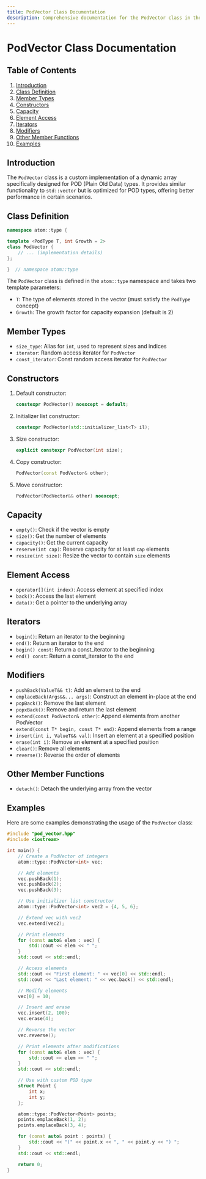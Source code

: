 ```yaml
---
title: PodVector Class Documentation
description: Comprehensive documentation for the PodVector class in the atom::type namespace, including class definition, member types, constructors, capacity management, element access, iterators, modifiers, other member functions, and usage examples.
---
```


# PodVector Class Documentation

## Table of Contents

1. [Introduction](#introduction)
2. [Class Definition](#class-definition)
3. [Member Types](#member-types)
4. [Constructors](#constructors)
5. [Capacity](#capacity)
6. [Element Access](#element-access)
7. [Iterators](#iterators)
8. [Modifiers](#modifiers)
9. [Other Member Functions](#other-member-functions)
10. [Examples](#examples)

## Introduction

The `PodVector` class is a custom implementation of a dynamic array specifically designed for POD (Plain Old Data) types. It provides similar functionality to `std::vector` but is optimized for POD types, offering better performance in certain scenarios.

## Class Definition

```cpp
namespace atom::type {

template <PodType T, int Growth = 2>
class PodVector {
    // ... (implementation details)
};

}  // namespace atom::type
```

The `PodVector` class is defined in the `atom::type` namespace and takes two template parameters:

- `T`: The type of elements stored in the vector (must satisfy the `PodType` concept)
- `Growth`: The growth factor for capacity expansion (default is 2)

## Member Types

- `size_type`: Alias for `int`, used to represent sizes and indices
- `iterator`: Random access iterator for `PodVector`
- `const_iterator`: Const random access iterator for `PodVector`

## Constructors

1. Default constructor:

   ```cpp
   constexpr PodVector() noexcept = default;
   ```

2. Initializer list constructor:

   ```cpp
   constexpr PodVector(std::initializer_list<T> il);
   ```

3. Size constructor:

   ```cpp
   explicit constexpr PodVector(int size);
   ```

4. Copy constructor:

   ```cpp
   PodVector(const PodVector& other);
   ```

5. Move constructor:

   ```cpp
   PodVector(PodVector&& other) noexcept;
   ```

## Capacity

- `empty()`: Check if the vector is empty
- `size()`: Get the number of elements
- `capacity()`: Get the current capacity
- `reserve(int cap)`: Reserve capacity for at least `cap` elements
- `resize(int size)`: Resize the vector to contain `size` elements

## Element Access

- `operator[](int index)`: Access element at specified index
- `back()`: Access the last element
- `data()`: Get a pointer to the underlying array

## Iterators

- `begin()`: Return an iterator to the beginning
- `end()`: Return an iterator to the end
- `begin() const`: Return a const_iterator to the beginning
- `end() const`: Return a const_iterator to the end

## Modifiers

- `pushBack(ValueT&& t)`: Add an element to the end
- `emplaceBack(Args&&... args)`: Construct an element in-place at the end
- `popBack()`: Remove the last element
- `popxBack()`: Remove and return the last element
- `extend(const PodVector& other)`: Append elements from another PodVector
- `extend(const T* begin, const T* end)`: Append elements from a range
- `insert(int i, ValueT&& val)`: Insert an element at a specified position
- `erase(int i)`: Remove an element at a specified position
- `clear()`: Remove all elements
- `reverse()`: Reverse the order of elements

## Other Member Functions

- `detach()`: Detach the underlying array from the vector

## Examples

Here are some examples demonstrating the usage of the `PodVector` class:

```cpp
#include "pod_vector.hpp"
#include <iostream>

int main() {
    // Create a PodVector of integers
    atom::type::PodVector<int> vec;

    // Add elements
    vec.pushBack(1);
    vec.pushBack(2);
    vec.pushBack(3);

    // Use initializer list constructor
    atom::type::PodVector<int> vec2 = {4, 5, 6};

    // Extend vec with vec2
    vec.extend(vec2);

    // Print elements
    for (const auto& elem : vec) {
        std::cout << elem << " ";
    }
    std::cout << std::endl;

    // Access elements
    std::cout << "First element: " << vec[0] << std::endl;
    std::cout << "Last element: " << vec.back() << std::endl;

    // Modify elements
    vec[0] = 10;

    // Insert and erase
    vec.insert(2, 100);
    vec.erase(4);

    // Reverse the vector
    vec.reverse();

    // Print elements after modifications
    for (const auto& elem : vec) {
        std::cout << elem << " ";
    }
    std::cout << std::endl;

    // Use with custom POD type
    struct Point {
        int x;
        int y;
    };

    atom::type::PodVector<Point> points;
    points.emplaceBack(1, 2);
    points.emplaceBack(3, 4);

    for (const auto& point : points) {
        std::cout << "(" << point.x << ", " << point.y << ") ";
    }
    std::cout << std::endl;

    return 0;
}
```
